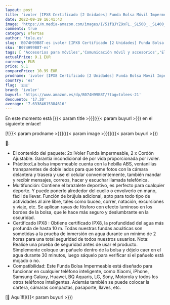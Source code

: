 ```yaml
---
layout: post
title: 'ivoler [IPX8 Certificado [2 Unidades] Funda Bolsa Móvil Impermeable Universal para Xiaomi  iPhone  Samsung Galaxy  Huawei  Smartphones  Monedas  Pasaporte  etc.  Negro+Rosa '
date: 2022-09-19 16:41:43
image: 'https://m.media-amazon.com/images/I/51fQJYZ9xFL._SL500_._SL400_.jpg'
comments: true
category: ofertas
author: 'tole.es'
slug: 'B074H99B8T-es ivoler [IPX8 Certificado [2 Unidades] Funda Bolsa Móvil...'
sku: 'B074H99B8T-es'
tags: [ 'Accesorios para móviles','Comunicación móvil y accesorios','Electrónica','Fundas y carcasas para teléfonos móviles','iphone','ivoler','🇪🇸', ]
actualPrice: 9.1 EUR
currency: EUR
price: 9.1
comparePrice: 10.99 EUR
prodname: 'ivoler [IPX8 Certificado [2 Unidades] Funda Bolsa Móvil Impermeable Universal para Xiaomi  iPhone  Samsung Galaxy  Huawei  Smartphones  Monedas  Pasaporte  etc.  Negro+Rosa '
country: 'es'
flag: '🇪🇸'
brand: 'ivoler'
buyurl: 'https://www.amazon.es/dp/B074H99B8T/?tag=tolees-21'
descuento: '17.20'
average: '7.63384615384616'
---
```


En este momento está [{{< param title >}}]({{< param buyurl >}}) en el siguiente enlace!

[![{{< param prodname >}}]({{< param image >}})]({{< param buyurl >}})

🔎:

- El contenido del paquete: 2x iVoler Funda impermeable, 2 x Cordón Ajustable. Garantía incondicional de por vida proporcionada por ivoler.
- Práctico:La bolsa impermeable cuenta con la hebilla ABS, ventanillas transparentes de doble lados para que tome fotos con la cámara delantera y trasera y use el celular convenientemente, también mandar y recibir mensajes, correos, hacer y escuchar llamada telefónica.
- Multifunción: Contiene el brazalete deportivo, es perfecto para cualquier deporte. Y puede ponerlo alrededor del cuello o envolverlo en mano, fácil de llevar. Función de brújula adicional, apto para todo tipo de actividades al aire libre, tales como buceo, correr, natación, excursiones y viaje, etc. Se aplican rayas de fósforo con efecto luminoso en los bordes de la bolsa, que le hace más seguro y deslumbrante en la oscuridad.
- Certificado IPX8 : Obtiene certificado IPX8, la profundidad del agua más profunda de hasta 10 m. Todas nuestras fundas acuáticas son sometidas a la prueba de inmersión en agua durante un mínimo de 2 horas para una total seguridad de todos nuestros usuarios. Nota: Realice una prueba de seguridad antes de usar el producto. Simplemente coloque un pañuelo dentro de la bolsa y déjelo caer en el agua durante 30 minutos, luego sáquelo para verificar si el pañuelo está mojado o no.
- Compatibilidad: Este Funda Bolsa Impermeable está diseñado para funcionar en cualquier teléfono inteligente, como Xiaomi, iPhone, Samsung Galaxy, Huawei, BQ Aquaris, LG, Sony, Motorola y todos los otros teléfonos inteligentes. Además también se puede colocar la cartera, cámaras compactas, pasaporte, llaves, etc.

[🛒 Aquí!!!]({{< param buyurl >}})
